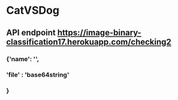 # CatVSDog
## API endpoint https://image-binary-classification17.herokuapp.com/checking2
### {'name': '',
### 'file' : 'base64string'
### }

